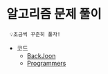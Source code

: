 # 알고리즘 문제 풀이
```
 💡조금씩 꾸준히 풀자!
```
* 코드
    * [BackJoon](https://github.com/devsungmin/Algorithm/tree/master/BackJoon)
    * [Programmers](https://github.com/devsungmin/Algorithm/tree/master/Programmers)
